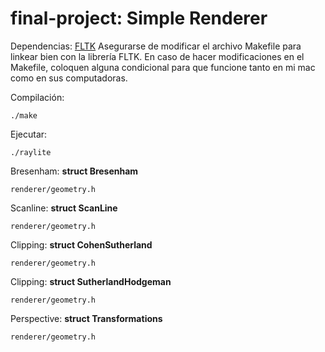 # final-project: **Simple Renderer**

Dependencias: [FLTK](http://www.fltk.org/index.php)
Asegurarse de modificar el archivo Makefile para linkear bien con la librería FLTK. 
En caso de hacer modificaciones en el Makefile, coloquen alguna condicional para que funcione tanto en mi mac como en sus computadoras. 

Compilación: 
```
./make
```

Ejecutar:
```
./raylite

```
Bresenham: **struct Bresenham**
```
renderer/geometry.h
```

Scanline: **struct ScanLine**
```
renderer/geometry.h
```

Clipping: **struct CohenSutherland**
```
renderer/geometry.h
```

Clipping: **struct SutherlandHodgeman**
```
renderer/geometry.h
```

Perspective: **struct Transformations**
```
renderer/geometry.h
```

